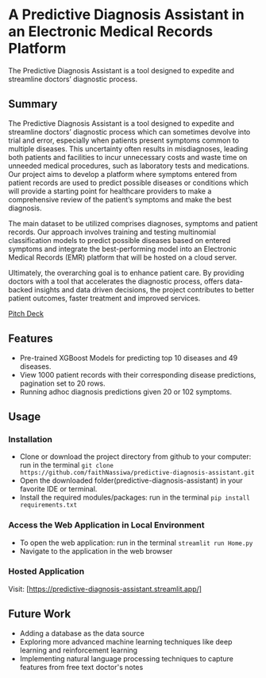# A Predictive Diagnosis Assistant in an Electronic Medical Records Platform
The Predictive Diagnosis Assistant is a tool designed to expedite and streamline doctors’ diagnostic process.

## Summary
The Predictive Diagnosis Assistant is a tool designed to expedite and streamline doctors’ diagnostic process which can sometimes devolve into trial and error, especially when patients present symptoms common to multiple diseases. This uncertainty often results in misdiagnoses, leading both patients and facilities to incur unnecessary costs and waste time on unneeded medical procedures, such as laboratory tests and medications. Our project aims to develop a platform where symptoms entered from patient records are used to predict possible diseases or conditions which will provide a starting point for healthcare providers to make a comprehensive review of the patient’s symptoms and make the best diagnosis. 

The main dataset to be utilized comprises diagnoses, symptoms and patient records. Our approach involves training and testing multinomial classification models to predict possible diseases based on entered symptoms and integrate the best-performing model into an Electronic Medical Records (EMR) platform that will be hosted on a cloud server.  

Ultimately, the overarching goal is to enhance patient care. By providing doctors with a tool that accelerates the diagnostic process, offers data-backed insights and data driven decisions, the project contributes to better patient outcomes, faster treatment and improved services.   

[Pitch Deck](https://docs.google.com/presentation/d/1o0y3Os1FTEI1bSuc0_SHDHiaDXHbOl9T7HqM-yHe5WU/edit#slide=id.p)

## Features
* Pre-trained XGBoost Models for predicting top 10 diseases and 49 diseases.
* View 1000 patient records with their corresponding disease predictions, pagination set to 20 rows. 
* Running adhoc diagnosis predictions given 20 or 102 symptoms. 

## Usage 
### Installation
* Clone or download the project directory from github to your computer: run in the terminal `git clone https://github.com/faithNassiwa/predictive-diagnosis-assistant.git `
* Open the downloaded folder(predictive-diagnosis-assistant) in your favorite IDE or terminal.
* Install the required modules/packages:  run in the terminal `pip install requirements.txt`

### Access the Web Application in Local Environment
* To open the web application: run in the terminal `streamlit run Home.py`
* Navigate to the application in the web browser 

### Hosted Application
Visit: [https://predictive-diagnosis-assistant.streamlit.app/]

## Future Work
* Adding a database as the data source 
* Exploring more advanced machine learning techniques like deep learning and reinforcement learning 
* Implementing natural language processing techniques to capture features from free text doctor's notes


